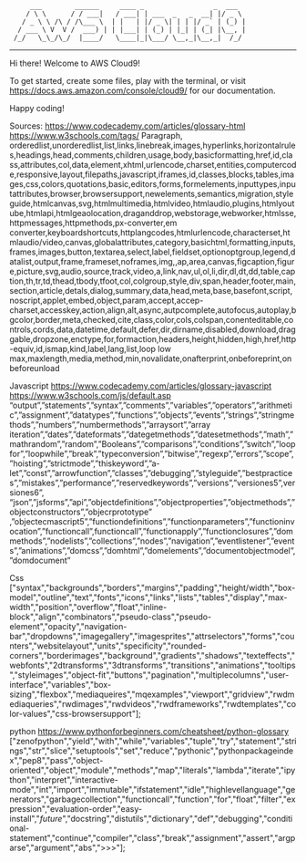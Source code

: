          ___        ______     ____ _                 _  ___  
        / \ \      / / ___|   / ___| | ___  _   _  __| |/ _ \ 
       / _ \ \ /\ / /\___ \  | |   | |/ _ \| | | |/ _` | (_) |
      / ___ \ V  V /  ___) | | |___| | (_) | |_| | (_| |\__, |
     /_/   \_\_/\_/  |____/   \____|_|\___/ \__,_|\__,_|  /_/ 
 ----------------------------------------------------------------- 


Hi there! Welcome to AWS Cloud9!

To get started, create some files, play with the terminal,
or visit https://docs.aws.amazon.com/console/cloud9/ for our documentation.

Happy coding!

Sources:
https://www.codecademy.com/articles/glossary-html
https://www.w3schools.com/tags/
Paragraph, orderedlist,unorderedlist,list,links,linebreak,images,hyperlinks,horizontalrules,headings,head,comments,children,usage,body,basicformatting,href,id,class,attributes,col,data,element,xhtml,urlencode,charset,entities,computercode,responsive,layout,filepaths,javascript,iframes,id,classes,blocks,tables,images,css,colors,quotations,basic,editors,forms,formelements,inputtypes,inputattributes,browser,browsersupport,newelements,semantics,migration,styleguide,htmlcanvas,svg,htmlmultimedia,htmlvideo,htmlaudio,plugins,htmlyoutube,htmlapi,htmlgeaolocation,draganddrop,webstorage,webworker,htmlsse,httpmessages,httpmethods,px-converter,em converter,keyboardshortcuts,httplangcodes,htmlurlencode,characterset,htmlaudio/video,canvas,globalattributes,category,basichtml,formatting,inputs,frames,images,button,textarea,select,label,fieldset,optionoptgroup,legend,datalist,output,frame,frameset,noframes,img,,ap,area,canvas,figcaption,figure,picture,svg,audio,source,track,video,a,link,nav,ul,ol,li,dir,dl,dt,dd,table,caption,th,tr,td,thead,tbody,tfoot,col,colgroup,style,div,span,header,footer,main,section,article,detals,dialog,summary,data,head,meta,base,basefont,script,noscript,applet,embed,object,param,accept,accep-charset,accesskey,action,align,alt,async,autpcomplete,autofocus,autoplay,bgcolor,border,meta,checked,cite,class,color,cols,colspan,conenteditable,controls,cords,data,datetime,default,defer,dir,dirname,disabled,download,draggable,dropzone,enctype,for,formaction,headers,height,hidden,high,href,http-equiv,id,ismap,kind,label,lang,list,loop low max,maxlength,media,method,min,novalidate,onafterprint,onbeforeprint,onbeforeunload

Javascript
https://www.codecademy.com/articles/glossary-javascript
https://www.w3schools.com/js/default.asp
“output”,”statements”,”syntax”,”comments”,”variables”,”operators”,”arithmetic”,”assignment”,”datatypes”,”functions”,”objects”,”events”,”strings”,”stringmethods”,”numbers”,”numbermethods”,”arraysort”,”array iteration”,”dates”,”dateformats”,”dategetmethods”,”datesetmethods”,”math”,”mathrandom”,”random”,”Booleans”,”comparisons”,”conditions”,”switch”,”loopfor”,”loopwhile”,”break”,”typeconversion”,”bitwise”,”regexp”,”errors”,”scope”,”hoisting”,”strictmode”,”thiskeyword”,”a-let”,”const”,”arrowfunction”,”classes”,”debugging”,”styleguide”,”bestpractices”,”mistakes”,”performance”,”reservedkeywords”,”versions”,”versiones5”,versiones6”, “json”,”jsforms”,”api”,”objectdefinitions”,”objectproperties”,”objectmethods”,”objectconstructors”,”objecrprototype” ,”objectecmascript5”,”functiondefinitions”,”functionparameters”,”functioninvocation”,”functioncall”,functioncall”,”functionapply”,”functionclosures”,”dommethods”,”nodelists”,”collections”,”nodes”,”navigation”,”eventlistener”,”events”,”animations”,”domcss”,”domhtml”,”domelements”,”documentobjectmodel”,”domdocument”

Css
["syntax","backgrounds","borders","margins","padding","height/width","box-model","outline","text","fonts","icons","links","lists","tables","display","max-width","position","overflow","float","inline-block","align","combinators","pseudo-class","pseudo-element","opacity","navigation-bar","dropdowns","imagegallery","imagesprites","attrselectors","forms","counters","websitelayout","units","specificity","rounded-corners","borderimages","background","gradients","shadows","texteffects","webfonts","2dtransforms","3dtransforms","transitions","animations","tooltips","styleimages","object-fit","buttons","pagination","multiplecolumns","user-interface","variables","box-sizing","flexbox","mediaqueires","mqexamples","viewport","gridview","rwdmediaqueries","rwdimages","rwdvideos","rwdframeworks","rwdtemplates","color-values","css-browsersupport"];

python
https://www.pythonforbeginners.com/cheatsheet/python-glossary
["zenofpython","yield","with","while","variables","tuple","try","statement","strings","str","slice","setuptools","set","reduce","pythonic","pythonpackageindex","pep8","pass","object-oriented","object","module","methods","map","literals","lambda","iterate","ipython","interpret","interactive-mode","int","import","immutable","ifstatement","idle","highlevellanguage","generators","garbagecollection","functioncall","function","for","float","filter","expression","evaluation-order","easy-install","_future_","docstring","distutils","dictionary","def","debugging","conditional-statement","continue","compiler","class","break","assignment","assert","argparse","argument","abs",">>>"];
